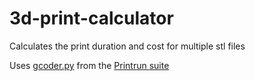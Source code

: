 # 3d-print-calculator
Calculates the print duration and cost for multiple stl files

Uses [gcoder.py](https://github.com/kliment/Printrun/blob/master/printrun/gcoder.py) from the [Printrun suite](https://github.com/kliment/Printrun)
